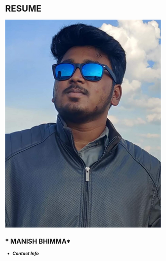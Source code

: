 # RESUME
![](1.jpeg)
                                                                                                                           
   
## *       MANISH BHIMMA*

- ***Contact Info***
